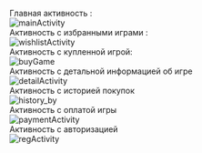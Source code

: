 Главная активность :  
![mainActivity](https://user-images.githubusercontent.com/74951802/118994894-5efc7f80-b98f-11eb-87c3-59677cd67260.jpg)  
Активность с избранными играми :  
![wishlistActivity](https://user-images.githubusercontent.com/74951802/118995069-86ebe300-b98f-11eb-95f6-139a54f6d901.jpg)  
Активность с купленной игрой:  
![buyGame](https://user-images.githubusercontent.com/74951802/118995092-8bb09700-b98f-11eb-880d-6a18f4261ad4.jpg)  
Активность с детальной информацией об игре  
![detailActivity](https://user-images.githubusercontent.com/74951802/118995146-94a16880-b98f-11eb-8264-68f4bbb86b8c.jpg)  
Активность с историей покупок  
![history_by](https://user-images.githubusercontent.com/74951802/118995163-979c5900-b98f-11eb-910e-64646c77eb86.jpg)  
Активность с оплатой игры  
![paymentActivity](https://user-images.githubusercontent.com/74951802/118995169-98cd8600-b98f-11eb-937f-fc04aa6bad66.jpg)  
Активность с авторизацией  
![regActivity](https://user-images.githubusercontent.com/74951802/118995174-99feb300-b98f-11eb-80ee-1527510d0c5a.jpg)  
